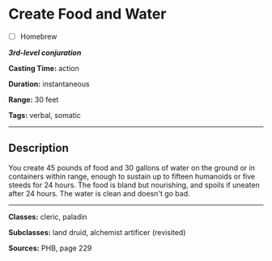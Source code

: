 # Create Food and Water

- [ ] Homebrew

***3rd-level conjuration***

**Casting Time:** action

**Duration:** instantaneous

**Range:** 30 feet

**Tags:** verbal, somatic

---

## Description
You create 45 pounds of food and 30 gallons of water on the ground or in containers within range, enough to sustain up to fifteen humanoids or five steeds for 24 hours. The food is bland but nourishing, and spoils if uneaten after 24 hours. The water is clean and doesn't go bad.

---

**Classes:** cleric, paladin

**Subclasses:** land druid, alchemist artificer (revisited)

**Sources:** PHB, page 229
